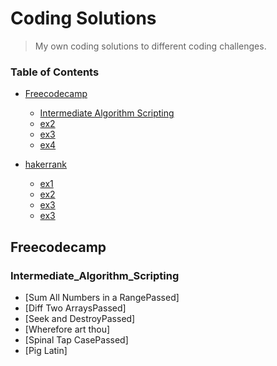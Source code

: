 # Coding Solutions

> My own coding solutions to different coding challenges.

### Table of Contents

- [Freecodecamp](#Freecodecamp)
  - [Intermediate Algorithm Scripting](#Intermediate_Algorithm_Scripting)
  - [ex2](#free_ex2)
  - [ex3](#free_ex3)
  - [ex4](#free_ex4)
  
- [hakerrank](#hakerrank)
  - [ex1](#haker_ex1)
  - [ex2](#haker_ex2)
  - [ex3](#haker_ex3)
  - [ex3](#hakr_ex4)
  
## Freecodecamp

### Intermediate_Algorithm_Scripting
* [Sum All Numbers in a RangePassed]
* [Diff Two ArraysPassed]
* [Seek and DestroyPassed]
* [Wherefore art thou]
* [Spinal Tap CasePassed]
* [Pig Latin]
  
  


